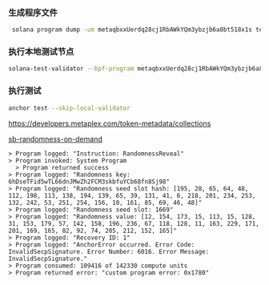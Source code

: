 ### 生成程序文件

```bash
 solana program dump -um metaqbxxUerdq28cj1RbAWkYQm3ybzjb6a8bt518x1s tests/metaplex_token_metadata_program.so
```

### 执行本地测试节点

```bash
solana-test-validator --bpf-program metaqbxxUerdq28cj1RbAWkYQm3ybzjb6a8bt518x1s tests/metaplex_token_metadata_program.so --reset
```

### 执行测试

```bash
anchor test --skip-local-validator
```

https://developers.metaplex.com/token-metadata/collections

[sb-randomness-on-demand](https://github.com/switchboard-xyz/sb-on-demand-examples/blob/main/sb-randomness-on-demand)

```
> Program logged: "Instruction: RandomnessReveal"
> Program invoked: System Program
  > Program returned success
> Program logged: "Randomness key: 6hDseTFid5wTL66dnJMwZh2FCM3skbfuYCb68fn8Sj98"
> Program logged: "Randomness seed slot hash: [195, 28, 65, 64, 48, 112, 198, 113, 138, 194, 139, 65, 39, 131, 41, 6, 218, 201, 234, 253, 132, 242, 53, 251, 254, 156, 10, 161, 85, 69, 46, 48]"
> Program logged: "Randomness seed slot: 1669"
> Program logged: "Randomness value: [12, 154, 173, 15, 113, 15, 128, 31, 153, 179, 57, 142, 158, 196, 236, 67, 118, 128, 11, 163, 229, 171, 201, 169, 165, 82, 92, 74, 205, 212, 152, 165]"
> Program logged: "Recovery ID: 1"
> Program logged: "AnchorError occurred. Error Code: InvalidSecpSignature. Error Number: 6016. Error Message: InvalidSecpSignature."
> Program consumed: 109416 of 142330 compute units
> Program returned error: "custom program error: 0x1780"
```
